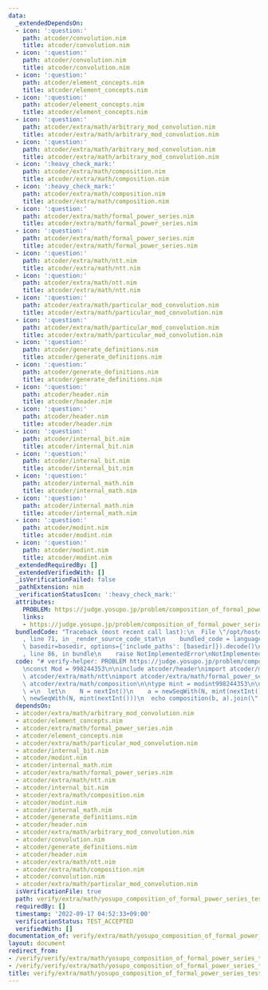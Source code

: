 ```yaml
---
data:
  _extendedDependsOn:
  - icon: ':question:'
    path: atcoder/convolution.nim
    title: atcoder/convolution.nim
  - icon: ':question:'
    path: atcoder/convolution.nim
    title: atcoder/convolution.nim
  - icon: ':question:'
    path: atcoder/element_concepts.nim
    title: atcoder/element_concepts.nim
  - icon: ':question:'
    path: atcoder/element_concepts.nim
    title: atcoder/element_concepts.nim
  - icon: ':question:'
    path: atcoder/extra/math/arbitrary_mod_convolution.nim
    title: atcoder/extra/math/arbitrary_mod_convolution.nim
  - icon: ':question:'
    path: atcoder/extra/math/arbitrary_mod_convolution.nim
    title: atcoder/extra/math/arbitrary_mod_convolution.nim
  - icon: ':heavy_check_mark:'
    path: atcoder/extra/math/composition.nim
    title: atcoder/extra/math/composition.nim
  - icon: ':heavy_check_mark:'
    path: atcoder/extra/math/composition.nim
    title: atcoder/extra/math/composition.nim
  - icon: ':question:'
    path: atcoder/extra/math/formal_power_series.nim
    title: atcoder/extra/math/formal_power_series.nim
  - icon: ':question:'
    path: atcoder/extra/math/formal_power_series.nim
    title: atcoder/extra/math/formal_power_series.nim
  - icon: ':question:'
    path: atcoder/extra/math/ntt.nim
    title: atcoder/extra/math/ntt.nim
  - icon: ':question:'
    path: atcoder/extra/math/ntt.nim
    title: atcoder/extra/math/ntt.nim
  - icon: ':question:'
    path: atcoder/extra/math/particular_mod_convolution.nim
    title: atcoder/extra/math/particular_mod_convolution.nim
  - icon: ':question:'
    path: atcoder/extra/math/particular_mod_convolution.nim
    title: atcoder/extra/math/particular_mod_convolution.nim
  - icon: ':question:'
    path: atcoder/generate_definitions.nim
    title: atcoder/generate_definitions.nim
  - icon: ':question:'
    path: atcoder/generate_definitions.nim
    title: atcoder/generate_definitions.nim
  - icon: ':question:'
    path: atcoder/header.nim
    title: atcoder/header.nim
  - icon: ':question:'
    path: atcoder/header.nim
    title: atcoder/header.nim
  - icon: ':question:'
    path: atcoder/internal_bit.nim
    title: atcoder/internal_bit.nim
  - icon: ':question:'
    path: atcoder/internal_bit.nim
    title: atcoder/internal_bit.nim
  - icon: ':question:'
    path: atcoder/internal_math.nim
    title: atcoder/internal_math.nim
  - icon: ':question:'
    path: atcoder/internal_math.nim
    title: atcoder/internal_math.nim
  - icon: ':question:'
    path: atcoder/modint.nim
    title: atcoder/modint.nim
  - icon: ':question:'
    path: atcoder/modint.nim
    title: atcoder/modint.nim
  _extendedRequiredBy: []
  _extendedVerifiedWith: []
  _isVerificationFailed: false
  _pathExtension: nim
  _verificationStatusIcon: ':heavy_check_mark:'
  attributes:
    PROBLEM: https://judge.yosupo.jp/problem/composition_of_formal_power_series
    links:
    - https://judge.yosupo.jp/problem/composition_of_formal_power_series
  bundledCode: "Traceback (most recent call last):\n  File \"/opt/hostedtoolcache/Python/3.10.6/x64/lib/python3.10/site-packages/onlinejudge_verify/documentation/build.py\"\
    , line 71, in _render_source_code_stat\n    bundled_code = language.bundle(stat.path,\
    \ basedir=basedir, options={'include_paths': [basedir]}).decode()\n  File \"/opt/hostedtoolcache/Python/3.10.6/x64/lib/python3.10/site-packages/onlinejudge_verify/languages/nim.py\"\
    , line 86, in bundle\n    raise NotImplementedError\nNotImplementedError\n"
  code: "# verify-helper: PROBLEM https://judge.yosupo.jp/problem/composition_of_formal_power_series\n\
    \nconst Mod = 998244353\n\ninclude atcoder/header\nimport atcoder/modint\nimport\
    \ atcoder/extra/math/ntt\nimport atcoder/extra/math/formal_power_series\nimport\
    \ atcoder/extra/math/composition\n\ntype mint = modint998244353\n\nproc main():void\
    \ =\n  let\n    N = nextInt()\n    a = newSeqWith(N, mint(nextInt()))\n    b =\
    \ newSeqWith(N, mint(nextInt()))\n  echo composition(b, a).join(\" \")\n\nmain()\n"
  dependsOn:
  - atcoder/extra/math/arbitrary_mod_convolution.nim
  - atcoder/element_concepts.nim
  - atcoder/extra/math/formal_power_series.nim
  - atcoder/element_concepts.nim
  - atcoder/extra/math/particular_mod_convolution.nim
  - atcoder/internal_bit.nim
  - atcoder/modint.nim
  - atcoder/internal_math.nim
  - atcoder/extra/math/formal_power_series.nim
  - atcoder/extra/math/ntt.nim
  - atcoder/internal_bit.nim
  - atcoder/extra/math/composition.nim
  - atcoder/modint.nim
  - atcoder/internal_math.nim
  - atcoder/generate_definitions.nim
  - atcoder/header.nim
  - atcoder/extra/math/arbitrary_mod_convolution.nim
  - atcoder/convolution.nim
  - atcoder/generate_definitions.nim
  - atcoder/header.nim
  - atcoder/extra/math/ntt.nim
  - atcoder/extra/math/composition.nim
  - atcoder/convolution.nim
  - atcoder/extra/math/particular_mod_convolution.nim
  isVerificationFile: true
  path: verify/extra/math/yosupo_composition_of_formal_power_series_test.nim
  requiredBy: []
  timestamp: '2022-09-17 04:52:33+09:00'
  verificationStatus: TEST_ACCEPTED
  verifiedWith: []
documentation_of: verify/extra/math/yosupo_composition_of_formal_power_series_test.nim
layout: document
redirect_from:
- /verify/verify/extra/math/yosupo_composition_of_formal_power_series_test.nim
- /verify/verify/extra/math/yosupo_composition_of_formal_power_series_test.nim.html
title: verify/extra/math/yosupo_composition_of_formal_power_series_test.nim
---
```

